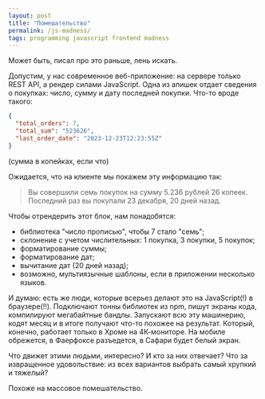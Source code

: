 ```yaml
---
layout: post
title: "Помешательство"
permalink: /js-madness/
tags: programming javascript frontend madness
---
```


Может быть, писал про это раньше, лень искать.

Допустим, у нас современное веб-приложение: на сервере только REST API, а рендер
силами JavaScript. Одна из апишек отдает сведения о покупках: число, сумму и
дату последней покупки. Что-то вроде такого:

~~~json
{
  "total_orders": 7,
  "total_sum": "523626",
  "last_order_date": "2023-12-23T12:23:55Z"
}
~~~

(сумма в копейках, если что)

Ожидается, что на клиенте мы покажем эту информацию так:

> Вы совершили семь покупок на сумму 5.236 рублей 26 копеек. Последний раз вы
> покупали 23 декабря, 20 дней назад.

Чтобы отрендерить этот блок, нам понадобятся:

- библиотека "число прописью", чтобы 7 стало "семь";
- склонение с учетом числительных: 1 покупка, 3 покупки, 5 покупок;
- форматирование суммы;
- форматирование дат;
- вычитание дат (20 дней назад);
- возможно, мультиязычные шаблоны, если в приложении несколько языков.

И думаю: есть же люди, которые всерьез делают это на JavaScript(!) в
браузере(!!). Подключают тонны библиотек из npm, пишут экраны кода, компилируют
мегабайтные бандлы. Запускают всю эту машинерию, кодят месяц и в итоге получают
что-то похожее на результат. Который, конечно, работает только в Хроме на
4К-мониторе. На мобиле обрежется, в Фаерфоксе разъедется, в Сафари будет белый
экран.

Что движет этими людьми, интересно? И кто за них отвечает? Что за извращенное
удовольствие: из всех вариантов выбрать самый хрупкий и тяжелый?

Похоже на массовое помешательство.
